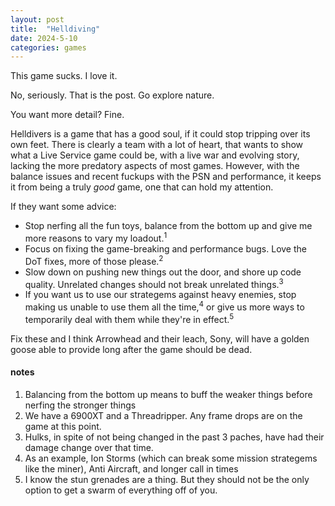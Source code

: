 ```yaml
---
layout: post
title:  "Helldiving"
date: 2024-5-10
categories: games
---
```

This game sucks. I love it.

No, seriously. That is the post. Go explore nature.

You want more detail? Fine.

Helldivers is a game that has a good soul, if it could stop tripping over its own feet. There is clearly a team with a lot of heart, that wants to show what a Live Service game could be, with a live war and evolving story, lacking the more predatory aspects of most games. However, with the balance issues and recent fuckups with the PSN and performance, it keeps it from being a truly *good* game, one that can hold my attention.

If they want some advice:

* Stop nerfing all the fun toys, balance from the bottom up and give me more reasons to vary my loadout.<sup>1</sup>
* Focus on fixing the game-breaking and performance bugs. Love the DoT fixes, more of those please.<sup>2</sup>
* Slow down on pushing new things out the door, and shore up code quality. Unrelated changes should not break unrelated things.<sup>3</sup>
* If you want us to use our strategems against heavy enemies, stop making us unable to use them all the time,<sup>4</sup> or give us more ways to temporarily deal with them while they're in effect.<sup>5</sup>

Fix these and I think Arrowhead and their leach, Sony, will have a golden goose able to provide long after the game should be dead.


#### notes
1. Balancing from the bottom up means to buff the weaker things before nerfing the stronger things
2. We have a 6900XT and a Threadripper. Any frame drops are on the game at this point.
3. Hulks, in spite of not being changed in the past 3 paches, have had their damage change over that time.
4. As an example, Ion Storms (which can break some mission strategems like the miner), Anti Aircraft, and longer call in times
5. I know the stun grenades are a thing. But they should not be the only option to get a swarm of everything off of you.